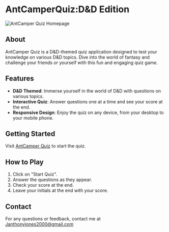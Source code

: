 # AntCamperQuiz:D&D Edition
![AntCamper Quiz Homepage](https://ibb.co/N9qDbzp)

## About

AntCamper Quiz is a D&D-themed quiz application designed to test your knowledge on various D&D topics. Dive into the world of fantasy and challenge your friends or yourself with this fun and engaging quiz game.

## Features

- **D&D Themed**: Immerse yourself in the world of D&D with questions on various topics.
- **Interactive Quiz**: Answer questions one at a time and see your score at the end.
- **Responsive Design**: Enjoy the quiz on any device, from your desktop to your mobile phone.

## Getting Started

Visit [AntCamper Quiz](https://antcamper.github.io/AntCamperQuiz/) to start the quiz.

## How to Play

1. Click on "Start Quiz".
2. Answer the questions as they appear.
3. Check your score at the end.
4. Leave your initials at the end with your score.
## Contact

For any questions or feedback, contact me at [Janthonyjones2000@gmail.com](mailto:Janthonyjones2000@gmail.com)
